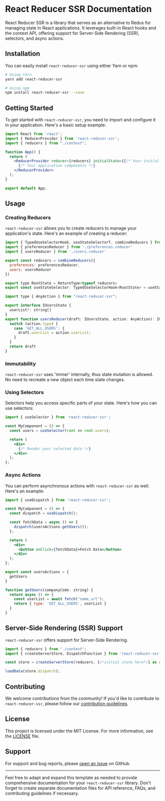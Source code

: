 # React Reducer SSR Documentation

React Reducer SSR is a library that serves as an alternative to Redux for managing state in React applications. It leverages built-in React hooks and the context API, offering support for Server-Side Rendering (SSR), selectors, and async actions.

## Installation

You can easily install `react-reducer-ssr` using either Yarn or npm:

```bash
# Using Yarn
yarn add react-reducer-ssr

# Using npm
npm install react-reducer-ssr --save
```

## Getting Started

To get started with `react-reducer-ssr`, you need to import and configure it in your application. Here's a basic setup example:

```jsx
import React from 'react';
import { ReducerProvider } from 'react-reducer-ssr';
import { reducers } from "./context";

function App() {
  return (
    <ReducerProvider reducer={reducers} initialState={{/* Your initial state */}}>
      {/* Your application components */}
    </ReducerProvider>
  );
}

export default App;
```

## Usage

### Creating Reducers

`react-reducer-ssr` allows you to create reducers to manage your application's state. Here's an example of creating a reducer:

```jsx
import { TypedUseSelectorHook, useStateSelectorT, combineReducers } from 'react-reducer-ssr'
import { preferencesReducer } from './preferences.reducer'
import { usersReducer } from './users.reducer'

export const reducers = combineReducers({
  preferences: preferencesReducer,
  users: usersReducer
})

export type RootState = ReturnType<typeof reducers>
export const useStateSelector: TypedUseSelectorHook<RootState> = useStateSelectorT
```

```jsx
import type { AnyAction } from "react-reducer-ssr";

export interface IUsersState {
  userList?: string[]
}
export function usersReducer(draft: IUsersState, action: AnyAction): IUsersState {
  switch (action.type) {
    case 'GET_ALL_USERS': {
      draft.userList = action.userList;
    }
  }
  return draft
}
```

### Immutability

`react-reducer-ssr` uses 'immer' internally, thus state mutation is allowed. No need to recreate a new object each time state changes.

### Using Selectors

Selectors help you access specific parts of your state. Here's how you can use selectors:

```jsx
import { useSelector } from 'react-reducer-ssr';

const MyComponent = () => {
  const users = useSelector(root => root.users);

  return (
    <div>
      {/* Render your selected data */}
    </div>
  );
};
```

### Async Actions

You can perform asynchronous actions with `react-reducer-ssr` as well. Here's an example:

```jsx
import { useDispatch } from 'react-reducer-ssr';

const MyComponent = () => {
  const dispatch = useDispatch();

  const fetchData = async () => {
    dispatch(usersActions.getUsers());
  };

  return (
    <div>
      <button onClick={fetchData}>Fetch Data</button>
    </div>
  );
};
```

```jsx
export const usersActions = {
  getUsers
}

function getUsers(companyCode: string) {
  return async () => {
    const userList = await fetch("some_url");
    return { type: 'GET_ALL_USERS', userList }
  }
}
```

## Server-Side Rendering (SSR) Support

`react-reducer-ssr` offers support for Server-Side Rendering.
```ts
import { reducers } from "./context";
import { createServerStore, DispatchFunction } from 'react-reducer-ssr'

const store = createServerStore(reducers, {/*initial state here*/} as any);

loadData(store.dispatch);
```

## Contributing

We welcome contributions from the community! If you'd like to contribute to `react-reducer-ssr`, please follow our [contribution guidelines](CONTRIBUTING.md).

## License

This project is licensed under the MIT License. For more information, see the [LICENSE](LICENSE) file.

## Support

For support and bug reports, please [open an issue](https://github.com/alfed7/react-reducer-ssr/issues) on GitHub.

---

Feel free to adapt and expand this template as needed to provide comprehensive documentation for your `react-reducer-ssr` library. Don't forget to create separate documentation files for API reference, FAQs, and contributing guidelines if necessary.
